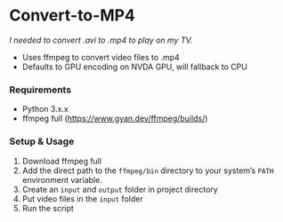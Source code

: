 # Convert-to-MP4
_I needed to convert .avi to .mp4 to play on my TV._
* Uses ffmpeg to convert video files to .mp4
* Defaults to GPU encoding on NVDA GPU, will fallback to CPU

### Requirements
* Python 3.x.x
* ffmpeg full (https://www.gyan.dev/ffmpeg/builds/)

### Setup & Usage
1. Download ffmpeg full
2. Add the direct path to the `ffmpeg/bin` directory to your system’s `PATH` environment variable.
3. Create an `input` and `output` folder in project directory
4. Put video files in the `input` folder
5. Run the script
